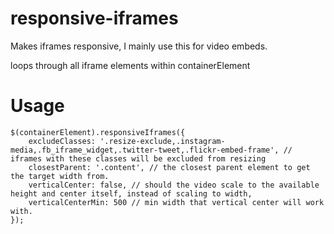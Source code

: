 # responsive-iframes
Makes iframes responsive, I mainly use this for video embeds.

loops through all iframe elements within containerElement

# Usage
```
$(containerElement).responsiveIframes({
    excludeClasses: '.resize-exclude,.instagram-media,.fb_iframe_widget,.twitter-tweet,.flickr-embed-frame', // iframes with these classes will be excluded from resizing
    closestParent: '.content', // the closest parent element to get the target width from.
    verticalCenter: false, // should the video scale to the available height and center itself, instead of scaling to width,
    verticalCenterMin: 500 // min width that vertical center will work with.
});
```
